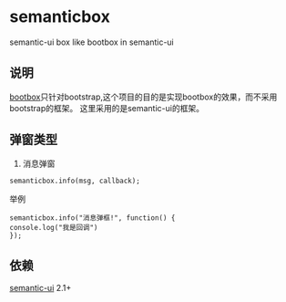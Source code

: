 # semanticbox
semantic-ui box like bootbox in semantic-ui

## 说明
[bootbox](http://bootboxjs.com/)只针对bootstrap,这个项目的目的是实现bootbox的效果，而不采用bootstrap的框架。
这里采用的是semantic-ui的框架。
## 弹窗类型
1. 消息弹窗
```
semanticbox.info(msg, callback);
```

举例

```
semanticbox.info("消息弹框!", function() {
console.log("我是回调")
});
```

## 依赖
[semantic-ui](http://semantic-ui.com/) 2.1+

